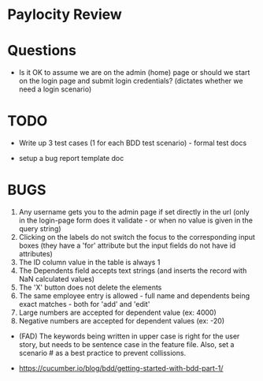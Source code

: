 # Paylocity Review

# Questions
* Is it OK to assume we are on the admin (home) page or should we start on the login page and submit login credentials? (dictates whether we need a login scenario)

# TODO
* Write up 3 test cases (1 for each BDD test scenario) - formal test docs
- setup a bug report template doc

# BUGS
1. Any username gets you to the admin page if set directly in the url
    (only in the login-page form does it validate - or when no value is given in the query string)
2. Clicking on the labels do not switch the focus to the corresponding input boxes 
    (they have a 'for' attribute but the input fields do not have id attributes)
3. The ID column value in the table is always 1
4. The Dependents field accepts text strings (and inserts the record with NaN calculated values)
5. The 'X' button does not delete the elements
6. The same employee entry is allowed - full name and dependents being exact matches - both for 'add' and 'edit'
7. Large numbers are accepted for dependent value (ex: 4000)
8. Negative numbers are accepted for dependent values (ex: -20)

* (FAD) The keywords being written in upper case is right for the user story, but needs to be sentence case in the feature file. Also, set a scenario # as a best practice to prevent collissions.
- https://cucumber.io/blog/bdd/getting-started-with-bdd-part-1/


<br/><br/><br/>



